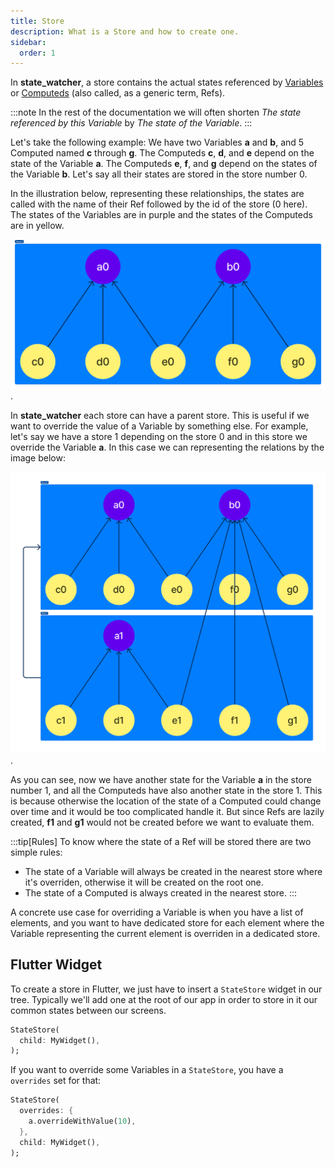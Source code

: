 ```yaml
---
title: Store
description: What is a Store and how to create one.
sidebar:
  order: 1
---
```


In **state_watcher**, a store contains the actual states referenced by [Variables][variable] or [Computeds][computed] (also called, as a generic term, Refs).

:::note
In the rest of the documentation we will often shorten *The state referenced by this Variable* by *The state of the Variable*.
:::

Let's take the following example: We have two Variables **a** and **b**, and 5 Computed named **c** through **g**. The Computeds **c**, **d**, and **e** depend on the state of the Variable **a**. The Computeds **e**, **f**, and **g** depend on the states of the Variable **b**.
Let's say all their states are stored in the store number 0.

In the illustration below, representing these relationships, the states are called with the name of their Ref followed by the id of the store (0 here). The states of the Variables are in purple and the states of the Computeds are in yellow.

![Store Example 1](../../../assets/store_example_1.png).

In **state_watcher** each store can have a parent store. This is useful if we want to override the value of a Variable by something else.
For example, let's say we have a store 1 depending on the store 0 and in this store we override the Variable **a**. In this case we can representing the relations by the image below:

![Store Example 2](../../../assets/store_example_2.png).

As you can see, now we have another state for the Variable **a** in the store number 1, and all the Computeds have also another state in the store 1. This is because otherwise the location of the state of a Computed could change over time and it would be too complicated handle it.
But since Refs are lazily created, **f1** and **g1** would not be created before we want to evaluate them.

:::tip[Rules]
To know where the state of a Ref will be stored there are two simple rules:
- The state of a Variable will always be created in the nearest store where it's overriden, otherwise it will be created on the root one.
- The state of a Computed is always created in the nearest store.
:::

A concrete use case for overriding a Variable is when you have a list of elements, and you want to have dedicated store for each element where the Variable representing the current element is overriden in a dedicated store.


## Flutter Widget

To create a store in Flutter, we just have to insert a `StateStore` widget in our tree. Typically we'll add one at the root of our app in order to store in it our common states between our screens.

```dart
StateStore(
  child: MyWidget(),
);
```

If you want to override some Variables in a `StateStore`, you have a `overrides` set for that:
```dart
StateStore(
  overrides: {
    a.overrideWithValue(10),
  },
  child: MyWidget(),
);
```

<!-- Links -->
[variable]: /state_watcher/reference/variable
[computed]: /state_watcher/reference/computed
